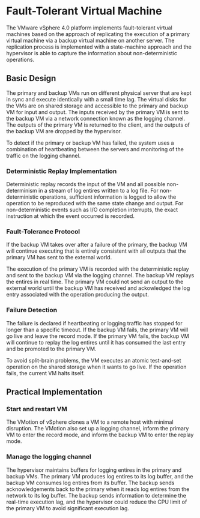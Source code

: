 # Fault-Tolerant Virtual Machine

The VMware vSphere 4.0 platform implements fault-tolerant virtual machines based on the approach of replicating the execution of a primary virtual machine via a backup virtual machine on another server. The replication process is implemented with a state-machine approach and the hypervisor is able to capture the information about non-deterministic operations.

## Basic Design

The primary and backup VMs run on different physical server that are kept in sync and execute identically with a small time lag. The virtual disks for the VMs are on shared storage and accessible to the primary and backup VM for input and output. The inputs received by the primary VM is sent to the backup VM via a network connection known as the logging channel. The outputs of the primary VM is returned to the client, and the outputs of the backup VM are dropped by the hypervisor.

To detect if the primary or backup VM has failed, the system uses a combination of heartbeating between the servers and monitoring of the traffic on the logging channel.

### Deterministic Replay Implementation

Deterministic replay records the input of the VM and all possible non-determinism in a stream of log entires written to a log file. For non-deterministic operations, sufficient information is logged to allow the operation to be reproduced with the same state change and output. For non-deterministic events such as I/O completion interrupts, the exact instruction at which the event occurred is recorded.

### Fault-Tolerance Protocol

If the backup VM takes over after a failure of the primary, the backup VM will continue executing that is entirely consistent with all outputs that the primary VM has sent to the external world.

The execution of the primary VM is recorded with the deterministic replay and sent to the backup VM via the logging channel. The backup VM replays the entires in real time. The primary VM could not send an output to the external world until the backup VM has received and ackowledged the log entry associated with the operation producing the output.

### Failure Detection

The failure is declared if heartbeating or logging traffic has stopped for longer than a specific timeout. If the backup VM fails, the primary VM will go live and leave the record mode. If the primary VM fails, the backup VM will continue to replay the log entires until it has consumed the last entry and be promoted to the primary VM.

To avoid split-brain problems, the VM executes an atomic test-and-set operation on the shared storage when it wants to go live. If the operation fails, the current VM halts itself.

## Practical Implementation

### Start and restart VM

The VMotion of vSphere clones a VM to a remote host with minimal disruption. The VMotion also set up a logging channel, inform the primary VM to enter the record mode, and inform the backup VM to enter the replay mode.

### Manage the logging channel

The hypervisor maintains buffers for logging entires in the primary and backup VMs. The primary VM produces log entires to its log buffer, and the backup VM consumes log entires from its buffer. The backup sends acknowledgements back to the primary when it reads log entires from the network to its log buffer. The backup sends information to determine the real-time execution lag, and the hypervisor could reduce the CPU limit of the primary VM to avoid significant execution lag.
